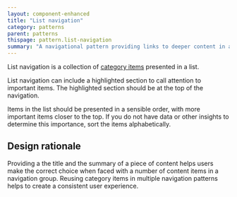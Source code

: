 ```yaml
---
layout: component-enhanced
title: "List navigation"
category: patterns
parent: patterns
thispage: pattern.list-navigation
summary: "A navigational pattern providing links to deeper content in a list format"
---
```


List navigation is a collection of [category items](/components/category-item/) presented in a list. 

List navigation can include a highlighted section to call attention to important items. The highlighted section should be at the top of the navigation.

Items in the list should be presented in a sensible order, with more important items closer to the top. If you do not have data or other insights to determine this importance, sort the items alphabetically.

## Design rationale

Providing a the title and the summary of a piece of content helps users make the correct choice when faced with a number of content items in a navigation group. Reusing category items in multiple navigation patterns helps to create a consistent user experience.
